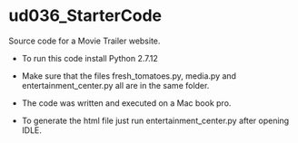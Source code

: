 # ud036_StarterCode
Source code for a Movie Trailer website.

* To run this code install Python 2.7.12

* Make sure that the files fresh_tomatoes.py, media.py and entertainment_center.py all are in the same folder.

* The code was written and executed on a Mac book pro.

* To generate the html file just run entertainment_center.py after opening IDLE.


